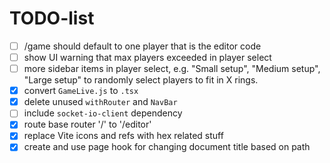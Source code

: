 # TODO-list

- [ ] /game should default to one player that is the editor code
- [ ] show UI warning that max players exceeded in player select
- [ ] more sidebar items in player select, e.g. "Small setup", "Medium setup", "Large setup" to randomly select players to fit in X rings.
- [x] convert `GameLive.js` to `.tsx`
- [x] delete unused `withRouter` and `NavBar`
- [ ] include `socket-io-client` dependency
- [x] route base router '/' to '/editor'
- [x] replace Vite icons and refs with hex related stuff
- [x] create and use page hook for changing document title based on path
